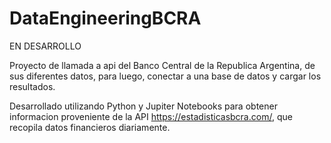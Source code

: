 # DataEngineeringBCRA

EN DESARROLLO

Proyecto de llamada a api del Banco Central de la Republica Argentina,
de sus diferentes datos, para luego, conectar a una base de datos y 
cargar los resultados.

Desarrollado utilizando Python y Jupiter Notebooks para obtener informacion 
proveniente de la API https://estadisticasbcra.com/, que recopila datos financieros diariamente.



